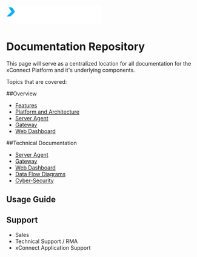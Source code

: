 <p class="aligncenter">
    <img src="images/xconnect_logo.png" style="max-width:50%;" alt="" />
</p>

<div class="aligncenter">
    <h1> Documentation Repository </h1>
</div>

This page will serve as a centralized location for all 
documentation for the xConnect Platform and it's underlying components.

Topics that are covered:

##Overview
- [Features](/xconnect_docs/Platform_Overview)
- [Platform and Architecture](/xconnect_docs/Platform_Overview)
- [Server Agent](/xconnect_docs/Platform_Overview/#xconnect-server-agent)
- [Gateway](/xconnect_docs/Platform_Overview/#xconnect-gateway)
- [Web Dashboard](/xconnect_docs/Platform_Overview/#xconnect-web-dashboard)

##Technical Documentation
- [Server Agent](/xconnect_docs/Agent_Overview)
- [Gateway](/xconnect_docs/Gateway_Overview)
- [Web Dashboard](/xconnect_docs/Dashboard_Overview)
- [Data Flow Diagrams](/xconnect_docs/Data_Flow)
- [Cyber-Security](/xconnect_docs/Network_Security)

## Usage Guide



## Support
- Sales
- Technical Support / RMA
- xConnect Application Support



##
